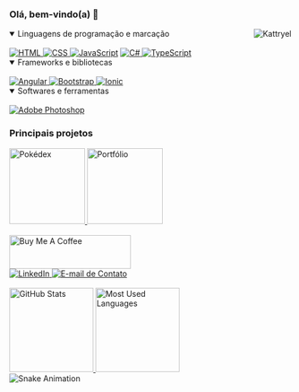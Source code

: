
<!-- Descrição -->
### Olá, bem-vindo(a) 👋

<!-- Habilidades -->
<div align="left">
    <img align="right" alt="Kattryel" src="https://media.discordapp.net/attachments/829106910640078938/1115870029821521931/kattryel.png">
    <details open>
        <summary>Linguagens de programação e marcação</summary>
        <br/>
        <a href="https://github.com/search?&q=user%3Akattryelrezende+language%3Ahtml">
                <img alt="HTML" src="https://img.shields.io/badge/-HTML-svg?style=for-the-badge&logo=html5&logoColor=white&color=red">
            </a>
            <a href="https://github.com/search?&q=user%3Akattryelrezende+language%3Acss">
                <img alt="CSS" src="https://img.shields.io/badge/-CSS-svg?style=for-the-badge&logo=css3&logoColor=white&color=blue">
            </a>
            <a href="https://github.com/search?&q=user%3Akattryelrezende+language%3Ajavascript">
                <img alt="JavaScript" src="https://img.shields.io/badge/-JavaScript-svg?style=for-the-badge&logo=javascript&logoColor=black&color=yellow"></a>
                <a href="https://github.com/search?&q=user%3Akattryelrezende+language%3Acsharp">
                <img alt="C#" src="https://img.shields.io/badge/-C%23-svg?style=for-the-badge&logo=c-sharp&logoColor=white&color=purple">
            </a>
            <a href="https://github.com/search?&q=user%3Akattryelrezende+language%3Atypescript">
                <img alt="TypeScript" src="https://img.shields.io/badge/-TypeScript-svg?style=for-the-badge&logo=typescript&logoColor=white&color=blue">
            </a>
        <br/>
    </details>
    <details open>
        <summary>Frameworks e bibliotecas</summary>
        <br/>
            <a href="#">
                <img alt="Angular" src="https://img.shields.io/badge/-Angular-svg?style=for-the-badge&logo=angular&logoColor=white&color=red">
            </a>
            <a href="#">
                <img alt="Bootstrap" src="https://img.shields.io/badge/-Bootstrap-svg?style=for-the-badge&logo=bootstrap&logoColor=white&color=purple">
            </a>
            <a href="#">
                <img alt="Ionic" src="https://img.shields.io/badge/-Ionic-svg?style=for-the-badge&logo=ionic&logoColor=white&color=blue">
            </a>
        <br/>
    </details>
    <details open>
        <summary>Softwares e ferramentas</summary>
        <br/>
            <a href="#"><img alt="Adobe Photoshop" src="https://img.shields.io/badge/figma-%230ac97f.svg?style=for-the-badge&logo=figma&logoColor=white"></a>
        <br/>
    </details>
</div>

<!-- Projetos -->
<div>
    <h3>Principais projetos</h3>
    <div align="left"> 
        <a href="https://github.com/kattryelrezende/pokedex">
            <img alt="Pokédex" height="135" src="https://github-readme-stats.vercel.app/api/pin?username=kattryelrezende&repo=pokedex&layout=compact&hide_border=true&theme=tokyonight">
        </a>
    <a href="https://github.com/kattryelrezende/portfolio">
            <img alt="Portfólio" height="135" src="https://github-readme-stats.vercel.app/api/pin?username=kattryelrezende&repo=portfolio&layout=compact&hide_border=true&theme=tokyonight">
        </a>
    </div>
</div>
<br>

<!-- Suporte e Links -->
<div align="left">
    <a href="https://ko-fi.com/kattryel" target="_blank">
        <img alt="Buy Me A Coffee" style="height:60px!important;width:217px!important;" src="https://cdn.buymeacoffee.com/buttons/v2/default-violet.png">
    </a>
</div>

<!-- CONTACT WITH ME -->
<div align="left">
    <div align="left">
        <a href="https://linkedin.com/in/kattryel-rezende" target="_blank">
            <img alt="LinkedIn" src="https://img.shields.io/badge/-LinkedIn-svg?style=for-the-badge&logo=linkedin&color=blue">
        </a>
        <a href="mailto:kattryelrezende@gmail.com" target="_blank">
            <img alt="E-mail de Contato" src="https://img.shields.io/badge/-Gmail-svg?style=for-the-badge&logo=gmail&logoColor=white&color=red">
        </a>
    </div>
</div>
<br>
<!-- STATISTICS -->
<div align="left"> 
    <a href="#">
        <img alt="GitHub Stats" height="150" src="https://github-readme-stats.vercel.app/api?username=kattryelrezende&show_icons=true&include_all_commits=true&count_private=true&hide_border=true&theme=tokyonight"/>
    </a>
    <a href="#">
        <img alt="Most Used Languages" height="150" src="https://github-readme-stats.vercel.app/api/top-langs/?username=kattryelrezende&layout=compact&langs_count=8&hide_border=true&theme=tokyonight"/>
    </a>
    <div tooltip="Snake Animation">
        <img alt="Snake Animation" src="https://github.com/kattryelrezende/kattryelrezende/main/github-contribution-grid-snake.svg"/>
    </div>
</div>